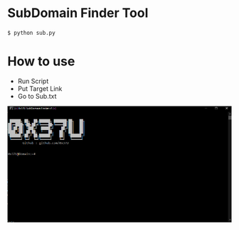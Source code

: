 
# SubDomain Finder Tool

```bash
$ python sub.py
```

# How to use
 - Run Script
 - Put Target Link
 - Go to Sub.txt

![](./img.png)